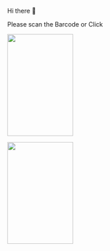 <P>Hi there 👋<p>
  <p text="align:center">Please scan the Barcode or Click </p>
<p>

  <img style="border:30px;" src="https://i.hizliresim.com/hrq7qdy.png" width="150" height="233">
 
  
  <a href="https://play.google.com/store/apps/dev?id=6434216887703327919" target="_blank"><img style="border:30px;" src="https://cdn-icons-png.flaticon.com/512/732/732208.png?w=360" width="150" height="233" >
  </a>
  </p>
  
